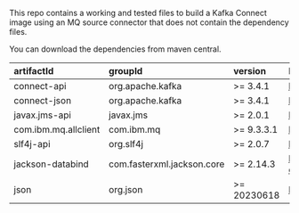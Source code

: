This repo contains a working and tested files to build a Kafka Connect image using an MQ source connector that does not contain the dependency files.

You can download the dependencies from maven central.

| artifactId | groupId | version | Maven Central |
| :--- | :--- | :--- | :--- |
| connect-api | org.apache.kafka | >= 3.4.1 | https://mvnrepository.com/artifact/org.apache.kafka/connect-api |
| connect-json | org.apache.kafka | >= 3.4.1 | https://mvnrepository.com/artifact/org.apache.kafka/connect-json |
| javax.jms-api | javax.jms | >= 2.0.1 | https://mvnrepository.com/artifact/javax.jms/javax.jms-api |
| com.ibm.mq.allclient | com.ibm.mq | >= 9.3.3.1 | https://mvnrepository.com/artifact/com.ibm.mq/com.ibm.mq.allclient |
| slf4j-api | org.slf4j | >= 2.0.7 | https://mvnrepository.com/artifact/org.slf4j/slf4j-api |
| jackson-databind | com.fasterxml.jackson.core | >= 2.14.3 | https://mvnrepository.com/artifact/com.fasterxml.jackson.core/jackson-databind |
| json | org.json | >= 20230618 | https://mvnrepository.com/artifact/org.json/json |
